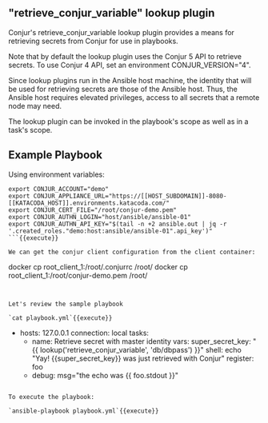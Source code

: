 
## "retrieve_conjur_variable" lookup plugin

Conjur's retrieve_conjur_variable lookup plugin provides a means for retrieving secrets from Conjur for use in playbooks.

Note that by default the lookup plugin uses the Conjur 5 API to retrieve secrets. To use Conjur 4 API, set an environment CONJUR_VERSION="4".

Since lookup plugins run in the Ansible host machine, the identity that will be used for retrieving secrets are those of the Ansible host. Thus, the Ansible host requires elevated privileges, access to all secrets that a remote node may need.

The lookup plugin can be invoked in the playbook's scope as well as in a task's scope.

## Example Playbook

Using environment variables:

```
export CONJUR_ACCOUNT="demo"
export CONJUR_APPLIANCE_URL="https://[[HOST_SUBDOMAIN]]-8080-[[KATACODA_HOST]].environments.katacoda.com/"
export CONJUR_CERT_FILE="/root/conjur-demo.pem"
export CONJUR_AUTHN_LOGIN="host/ansible/ansible-01"
export CONJUR_AUTHN_API_KEY="$(tail -n +2 ansible.out | jq -r '.created_roles."demo:host:ansible/ansible-01".api_key')"
```{{execute}}

We can get the conjur client configuration from the client container:

```
docker cp root_client_1:/root/.conjurrc /root/
docker cp root_client_1:/root/conjur-demo.pem /root/
```{{execute}}


Let's review the sample playbook

`cat playbook.yml`{{execute}}

```
- hosts: 127.0.0.1
  connection: local
  tasks:
    - name: Retrieve secret with master identity
      vars:
        super_secret_key: "{{ lookup('retrieve_conjur_variable', 'db/dbpass') }}"
      shell: echo "Yay! {{super_secret_key}} was just retrieved with Conjur"
      register: foo
    - debug: msg="the echo was {{ foo.stdout }}"
```

To execute the playbook:

`ansible-playbook playbook.yml`{{execute}}

